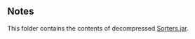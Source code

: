 ## Notes

This folder contains the contents of decompressed [Sorters.jar](https://github.com/richwill28/NUS-Resources/blob/main/CS2040S/Problem%20Sets/PS3/Sorters.jar).
